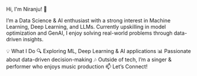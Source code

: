 Hi, I'm Niranju! 👋

I’m a Data Science & AI enthusiast with a strong interest in Machine Learning, Deep Learning, and LLMs. Currently upskilling in model optimization and GenAI, I enjoy solving real-world problems through data-driven insights.

💡 What I Do
🔍 Exploring ML, Deep Learning & AI applications
📊 Passionate about data-driven decision-making
🎶 Outside of tech, I’m a singer & performer who enjoys music production
📫 Let’s Connect!

<!---
niranju23/niranju23 is a ✨ special ✨ repository because its `README.md` (this file) appears on your GitHub profile.
You can click the Preview link to take a look at your changes.
--->
